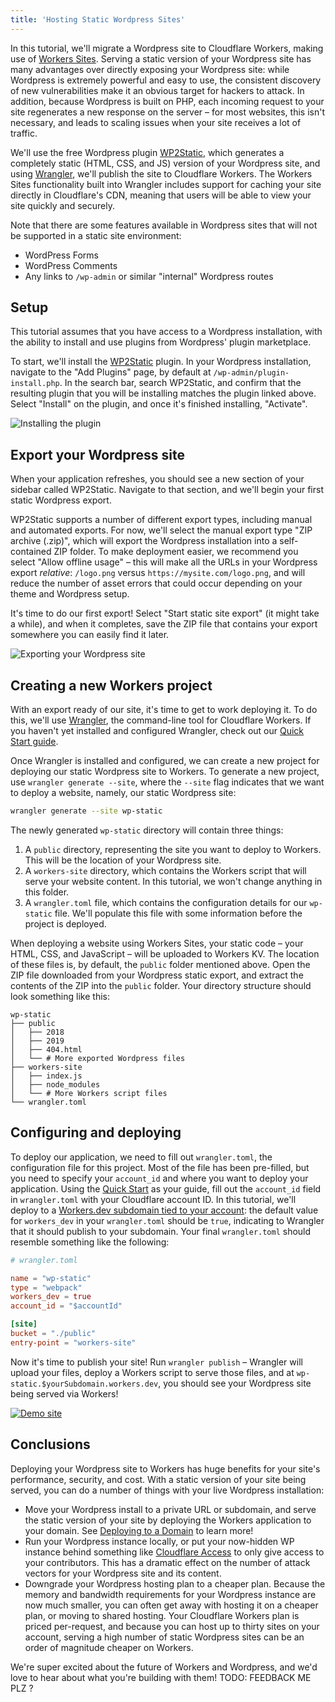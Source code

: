 ```yaml
---
title: 'Hosting Static Wordpress Sites'
---
```


In this tutorial, we'll migrate a Wordpress site to Cloudflare Workers, making use of [Workers Sites](/sites). Serving a static version of your Wordpress site has many advantages over directly exposing your Wordpress site: while Wordpress is extremely powerful and easy to use, the consistent discovery of new vulnerabilities make it an obvious target for hackers to attack. In addition, because Wordpress is built on PHP, each incoming request to your site regenerates a new response on the server – for most websites, this isn't necessary, and leads to scaling issues when your site receives a lot of traffic.

We'll use the free Wordpress plugin [WP2Static](https://wordpress.org/plugins/static-html-output-plugin/), which generates a completely static (HTML, CSS, and JS) version of your Wordpress site, and using [Wrangler](https://github.com/cloudflare/wrangler), we'll publish the site to Cloudflare Workers. The Workers Sites functionality built into Wrangler includes support for caching your site directly in Cloudflare's CDN, meaning that users will be able to view your site quickly and securely.

Note that there are some features available in Wordpress sites that will not be supported in a static site environment:

- WordPress Forms
- WordPress Comments
- Any links to `/wp-admin` or similar "internal" Wordpress routes

## Setup

This tutorial assumes that you have access to a Wordpress installation, with the ability to install and use plugins from Wordpress' plugin marketplace.

To start, we'll install the [WP2Static](https://wordpress.org/plugins/static-html-output-plugin/) plugin. In your Wordpress installation, navigate to the "Add Plugins" page, by default at `/wp-admin/plugin-install.php`. In the search bar, search WP2Static, and confirm that the resulting plugin that you will be installing matches the plugin linked above. Select "Install" on the plugin, and once it's finished installing, "Activate".

![Installing the plugin](/media/wordpress--install-plugin.png)

## Export your Wordpress site

When your application refreshes, you should see a new section of your sidebar called WP2Static. Navigate to that section, and we'll begin your first static Wordpress export.

WP2Static supports a number of different export types, including manual and automated exports. For now, we'll select the manual export type "ZIP archive (.zip)", which will export the Wordpress installation into a self-contained ZIP folder. To make deployment easier, we recommend you select "Allow offline usage" – this will make all the URLs in your Wordpress export _relative_: `/logo.png` versus `https://mysite.com/logo.png`, and will reduce the number of asset errors that could occur depending on your theme and Wordpress setup.

It's time to do our first export! Select "Start static site export" (it might take a while), and when it completes, save the ZIP file that contains your export somewhere you can easily find it later.

![Exporting your Wordpress site](/media/wordpress--export.png)

## Creating a new Workers project

With an export ready of our site, it's time to get to work deploying it. To do this, we'll use [Wrangler](https://github.com/cloudflare/wrangler), the command-line tool for Cloudflare Workers. If you haven't yet installed and configured Wrangler, check out our [Quick Start guide](/quickstart).

Once Wrangler is installed and configured, we can create a new project for deploying our static Wordpress site to Workers. To generate a new project, use `wrangler generate --site`, where the `--site` flag indicates that we want to deploy a website, namely, our static Wordpress site:

```sh
wrangler generate --site wp-static
```

The newly generated `wp-static` directory will contain three things:

1. A `public` directory, representing the site you want to deploy to Workers. This will be the location of your Wordpress site.
2. A `workers-site` directory, which contains the Workers script that will serve your website content. In this tutorial, we won't change anything in this folder.
3. A `wrangler.toml` file, which contains the configuration details for our `wp-static` file. We'll populate this file with some information before the project is deployed.

When deploying a website using Workers Sites, your static code – your HTML, CSS, and JavaScript – will be uploaded to Workers KV. The location of these files is, by default, the `public` folder mentioned above. Open the ZIP file downloaded from your Wordpress static export, and extract the contents of the ZIP into the `public` folder. Your directory structure should look something like this:

```
wp-static
├── public
│   ├── 2018
│   ├── 2019
│   ├── 404.html
│   └── # More exported Wordpress files
├── workers-site
│   ├── index.js
│   ├── node_modules
│   └── # More Workers script files
└── wrangler.toml
```

## Configuring and deploying

To deploy our application, we need to fill out `wrangler.toml`, the configuration file for this project. Most of the file has been pre-filled, but you need to specify your `account_id` and where you want to deploy your application. Using the [Quick Start](/quickstart) as your guide, fill out the `account_id` field in `wrangler.toml` with your Cloudflare account ID. In this tutorial, we'll deploy to a [Workers.dev subdomain tied to your account](/quickstart/#publish-to-workers-dev): the default value for `workers_dev` in your `wrangler.toml` should be `true`, indicating to Wrangler that it should publish to your subdomain. Your final `wrangler.toml` should resemble something like the following:

```toml
# wrangler.toml

name = "wp-static"
type = "webpack"
workers_dev = true
account_id = "$accountId"

[site]
bucket = "./public"
entry-point = "workers-site"
```

Now it's time to publish your site! Run `wrangler publish` – Wrangler will upload your files, deploy a Workers script to serve those files, and at `wp-static.$yourSubdomain.workers.dev`, you should see your Wordpress site being served via Workers!

[![Demo site](/media/wordpress--demo.png)](https://wp-static.signalnerve.workers.dev)

## Conclusions

Deploying your Wordpress site to Workers has huge benefits for your site's performance, security, and cost. With a static version of your site being served, you can do a number of things with your live Wordpress installation:

- Move your Wordpress install to a private URL or subdomain, and serve the static version of your site by deploying the Workers application to your domain. See [Deploying to a Domain](/quickstart/#publish-to-your-domain) to learn more!
- Run your Wordpress instance locally, or put your now-hidden WP instance behind something like [Cloudflare Access](https://www.cloudflare.com/products/cloudflare-access/) to only give access to your contributors. This has a dramatic effect on the number of attack vectors for your Wordpress site and its content.
- Downgrade your Wordpress hosting plan to a cheaper plan. Because the memory and bandwidth requirements for your Wordpress instance are now much smaller, you can often get away with hosting it on a cheaper plan, or moving to shared hosting. Your Cloudflare Workers plan is priced per-request, and because you can host up to thirty sites on your account, serving a high number of static Wordpress sites can be an order of magnitude cheaper on Workers.

We're super excited about the future of Workers and Wordpress, and we'd love to hear about what you're building with them! TODO: FEEDBACK ME PLZ ?
